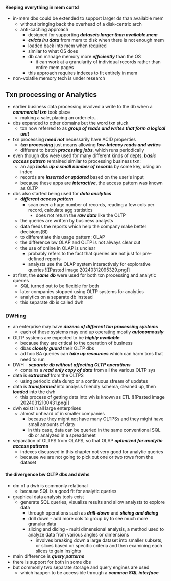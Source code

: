 #### Keeping everything in mem contd
- in-mem dbs could be extended to support larger ds than available mem
	- without bringing back the overhead of a disk-centric arch
	- anti-caching approach
		- designed for supporting ***datasets larger than available mem***
		- ***evicts lru data*** from mem to disk when there is not enough mem
		- loaded back into mem when required
		- similar to what OS does
		- db can manage memory more ***efficiently*** than the OS
			- it can work at a granularity of individual records rather than entire mem pages
		- this approach requires indexes to fit entirely in mem
- non-volatile memory tech is under research

## Txn processing or Analytics
- earlier business data processing involved a write to the db when a ***commercial txn*** took place
	- making a sale, placing an order etc...
- dbs expanded to other domains but the word txn stuck
	- txn now referred to as ***group of reads and writes that form a logical unit***
- txn processing ***need not*** necessarily have ACID properties
	- ***txn processing*** just means allowing ***low-latency reads and writes***
	- different to batch ***processing jobs***, which runs periodically
- even though dbs were used for many different kinds of depts, ***basic access pattern*** remained similar to processing business txn:
	- an app ***looks up a small number of records*** by some key, using an index
	- records are ***inserted or updated*** based on the user's input
	- because these apps are ***interactive***, the access pattern was known as OLTP
- dbs also started being used for ***data analytics***
	- ***different access pattern***
		- scan over a huge number of records, reading a few cols per record, calculate agg statistics
			- does not return the ***raw data*** like the OLTP
	- the queries are written by business analysts
	- data feeds the reports which help the company make better decisions(BI)
	- to differentiate this usage pattern: OLAP
	- the difference bw OLAP and OLTP is not always clear cut
	- the use of online in OLAP is unclear
		- probably refers to the fact that queries are not just for pre-defined reports
		- analysts use the OLAP system interactively for explorative queries
![[Pasted image 20240312095329.png]]
- at first, the ***same db*** were used for both txn processing and analytic queries
	- SQL turned out to be flexible for both
	- later companies stopped using OLTP systems for analytics
	- analytics on a separate db instead
	- this separate db is called dwh

### DWHing
- an enterprise may have ***dozens of different txn processing systems***
	- each of these systems may end up operating mostly ***autonomously***
- OLTP systems are expected to be ***highly available***
	- because they are critical to the operation of business
	- dbas ***closely guard*** their OLTP dbs
	- ad hoc BA queries can ***take up resources*** which can harm txns that need to run
- DWH - ***separate db without affecting OLTP operations***
	- contains a ***read only copy of data*** from all the various OLTP sys
- data is ***extracted*** from the OLTPS
	- using periodic data dump or a continuous stream of updates
- data is ***transformed*** into analysis friendly schema, cleaned up, then ***loaded*** into the dwh
	- this process of getting data into wh is known as ETL
![[Pasted image 20240312100431.png]]
- dwh exist in all large enterprises
	- almost unheard of in smaller companies
		- because they might not have many OLTPSs and they might have small amounts of data
		- in this case, data can be queried in the same conventional SQL db or analyzed in a spreadsheet
- separation of OLTPS from OLAPS, so that OLAP ***optimized for analytic access patterns***
	- indexes discussed in this chapter not very good for analytic queries
	- because we are not going to pick out one or two rows from the dataset

#### the divergence bw OLTP dbs and dwhs
- dm of a dwh is commonly relational
	- because SQL is a good fit for analytic queries
- graphical data analysis tools exist
	- generate SQL queries, visualize results and allow analysts to explore data
		- through operations such as ***drill-down*** and ***slicing and dicing***
		- drill down - add more cols to group by to see much more granular data
		- slicing and dicing - multi dimensional analysis, a method used to analyze data from various angles or dimensions
			- involves breaking down a large dataset into smaller subsets, or slices based on specific criteria and then examining each slices to gain insights
- main difference is ***query patterns***
- there is support for both in some dbs
- but commonly two separate storage and query engines are used
	- which happen to be accessible through a ***common SQL interface***
